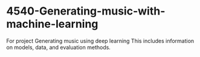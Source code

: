 # 4540-Generating-music-with-machine-learning
For project Generating music using deep learning
This includes information on models, data, and evaluation methods.
